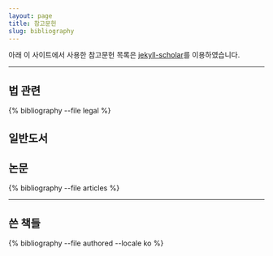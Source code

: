 ```yaml
---
layout: page
title: 참고문헌
slug: bibliography
---
```


아래 이 사이트에서 사용한 참고문헌 목록은 [jekyll-scholar](https://github.com/inukshuk/jekyll-scholar)를 이용하였습니다. 

---
## 법 관련

<p>{% bibliography --file legal %}</p>

## 일반도서

## 논문

<p>{% bibliography --file articles %}</p>

---

## 쓴 책들

<p>{% bibliography --file authored --locale ko %}</p>
